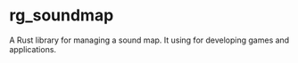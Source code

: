 # rg_soundmap
A Rust library for managing a sound map. It using for developing games and applications.
